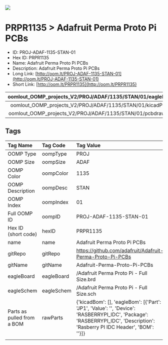 


  
![][im]
# PRPR1135 > Adafruit Perma Proto Pi PCBs

- ID: PROJ-ADAF-1135-STAN-01
- Hex ID: PRPR1135
- Name: Adafruit Perma Proto Pi PCBs
- Description: Adafruit Perma Proto Pi PCBs
- Long Link: [http://oom.lt/PROJ-ADAF-1135-STAN-01](http://oom.lt/PROJ-ADAF-1135-STAN-01)
- Short Link: [http://oom.lt/PRPR1135](http://oom.lt/PRPR1135)
  

|oomlout_OOMP_projects_V2/PROJ/ADAF/1135/STAN/01/eagleImage.png|oomlout_OOMP_projects_V2/PROJ/ADAF/1135/STAN/01/eagleSchemImage.png|oomlout_OOMP_projects_V2/PROJ/ADAF/1135/STAN/01/kicadPcb3dFront.png|oomlout_OOMP_projects_V2/PROJ/ADAF/1135/STAN/01/kicadPcb3dBack.png|
| :---: | :---: | :---: | :---: |
|oomlout_OOMP_projects_V2/PROJ/ADAF/1135/STAN/01/kicadPcb3d.png|oomlout_OOMP_projects_V2/PROJ/ADAF/1135/STAN/01/bomBack.png|oomlout_OOMP_projects_V2/PROJ/ADAF/1135/STAN/01/bomFront.png|oomlout_OOMP_projects_V2/PROJ/ADAF/1135/STAN/01/pcbdraw.svg|
|oomlout_OOMP_projects_V2/PROJ/ADAF/1135/STAN/01/pcbdrawBack.svg||||

## Tags
  

|Tag Name|Tag Code|Tag Value|
| :--- | :--- | :--- |
|OOMP Type|oompType|PROJ|
|OOMP Size|oompSize|ADAF|
|OOMP Color|oompColor|1135|
|OOMP Description|oompDesc|STAN|
|OOMP Index|oompIndex|01|
|Full OOMP ID|oompID|PROJ-ADAF-1135-STAN-01|
|Hex ID (short code)|hexID|PRPR1135|
|name|name|Adafruit Perma Proto Pi PCBs|
|gitRepo|gitRepo|https://github.com/adafruit/Adafruit-Perma-Proto-Pi-PCBs|
|gitName|gitName|Adafruit-Perma-Proto-Pi-PCBs|
|eagleBoard|eagleBoard|/Adafruit Perma Proto Pi - Full Size.brd|
|eagleSchem|eagleSchem|/Adafruit Perma Proto Pi - Full Size.sch|
|Parts as pulled from a BOM|rawParts|{'kicadBom': [], 'eagleBom': [{'Part': 'JP1', 'Value': '', 'Device': 'RASBERRYPI_IDC', 'Package': 'RASBERRYPI_IDC', 'Description': 'Rasberry PI IDC Header', 'BOM': ''}]}|
||||



[im]: PROJ/ADAF/1135/STAN/01/kicadPcb3d_450.png
